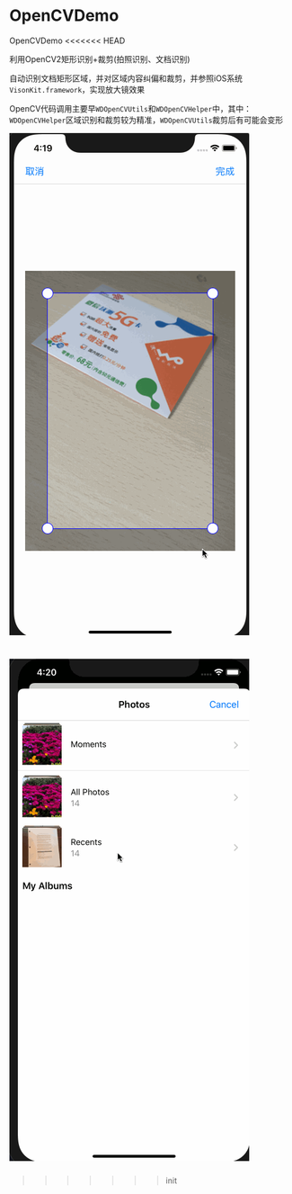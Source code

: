 # OpenCVDemo
OpenCVDemo
<<<<<<< HEAD

利用OpenCV2矩形识别+裁剪(拍照识别、文档识别)

自动识别文档矩形区域，并对区域内容纠偏和裁剪，并参照iOS系统`VisonKit.framework`，实现放大镜效果

OpenCV代码调用主要早`WDOpenCVUtils`和`WDOpenCVHelper`中，其中：`WDOpenCVHelper`区域识别和裁剪较为精准，`WDOpenCVUtils`裁剪后有可能会变形

![image](https://raw.githubusercontent.com/qq510304723/OpenCVDemo/master/skip2.gif)

![image](https://raw.githubusercontent.com/qq510304723/OpenCVDemo/master/skip4.gif)
=======
>>>>>>> init
